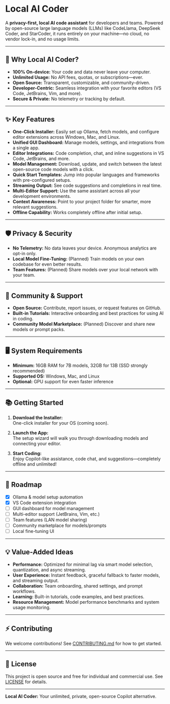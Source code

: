 # Local AI Coder

A **privacy-first, local AI code assistant** for developers and teams. Powered by open-source large language models (LLMs) like CodeLlama, DeepSeek Coder, and StarCoder, it runs entirely on your machine—no cloud, no vendor lock-in, and no usage limits.

---

## 🚀 Why Local AI Coder?

- **100% On-device:** Your code and data never leave your computer.
- **Unlimited Usage:** No API fees, quotas, or subscriptions—ever.
- **Open Source:** Transparent, customizable, and community-driven.
- **Developer-Centric:** Seamless integration with your favorite editors (VS Code, JetBrains, Vim, and more).
- **Secure & Private:** No telemetry or tracking by default.

---

## ✨ Key Features

- **One-Click Installer:** Easily set up Ollama, fetch models, and configure editor extensions across Windows, Mac, and Linux.
- **Unified GUI Dashboard:** Manage models, settings, and integrations from a single app.
- **Editor Integrations:** Code completion, chat, and inline suggestions in VS Code, JetBrains, and more.
- **Model Management:** Download, update, and switch between the latest open-source code models with a click.
- **Quick Start Templates:** Jump into popular languages and frameworks with pre-configured setups.
- **Streaming Output:** See code suggestions and completions in real time.
- **Multi-Editor Support:** Use the same assistant across all your development environments.
- **Context Awareness:** Point to your project folder for smarter, more relevant suggestions.
- **Offline Capability:** Works completely offline after initial setup.

---

## 🛡️ Privacy & Security

- **No Telemetry:** No data leaves your device. Anonymous analytics are opt-in only.
- **Local Model Fine-Tuning:** (Planned) Train models on your own codebase for even better results.
- **Team Features:** (Planned) Share models over your local network with your team.

---

## 🤝 Community & Support

- **Open Source:** Contribute, report issues, or request features on GitHub.
- **Built-in Tutorials:** Interactive onboarding and best practices for using AI in coding.
- **Community Model Marketplace:** (Planned) Discover and share new models or prompt packs.

---

## 🖥️ System Requirements

- **Minimum:** 16GB RAM for 7B models, 32GB for 13B (SSD strongly recommended)
- **Supported OS:** Windows, Mac, and Linux
- **Optional:** GPU support for even faster inference

---

## 📚 Getting Started

1. **Download the Installer:**  
   One-click installer for your OS (coming soon).

2. **Launch the App:**  
   The setup wizard will walk you through downloading models and connecting your editor.

3. **Start Coding:**  
   Enjoy Copilot-like assistance, code chat, and suggestions—completely offline and unlimited!

---

## 📝 Roadmap

- [x] Ollama & model setup automation
- [x] VS Code extension integration
- [ ] GUI dashboard for model management
- [ ] Multi-editor support (JetBrains, Vim, etc.)
- [ ] Team features (LAN model sharing)
- [ ] Community marketplace for models/prompts
- [ ] Local fine-tuning UI

---

## 💡 Value-Added Ideas

- **Performance:** Optimized for minimal lag via smart model selection, quantization, and async streaming.
- **User Experience:** Instant feedback, graceful fallback to faster models, and streaming output.
- **Collaboration:** Team onboarding, shared settings, and prompt workflows.
- **Learning:** Built-in tutorials, code examples, and best practices.
- **Resource Management:** Model performance benchmarks and system usage monitoring.

---

## ⚡ Contributing

We welcome contributions! See [CONTRIBUTING.md](CONTRIBUTING.md) for how to get started.

---

## 📢 License

This project is open source and free for individual and commercial use. See [LICENSE](LICENSE) for details.

---

**Local AI Coder:** Your unlimited, private, open-source Copilot alternative.